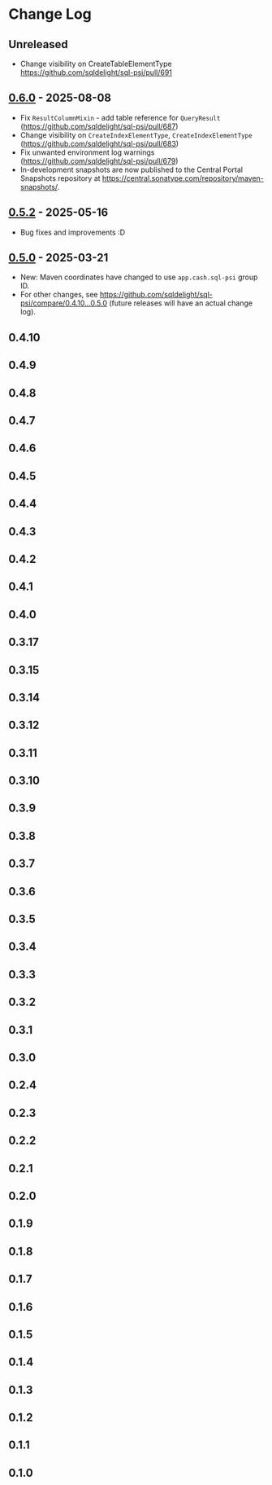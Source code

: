 # Change Log

## Unreleased

- Change visibility on CreateTableElementType https://github.com/sqldelight/sql-psi/pull/691


## [0.6.0] - 2025-08-08
[0.6.0]: https://github.com/sqldelight/sql-psi/releases/tag/0.6.0

- Fix `ResultColumnMixin` - add table reference for `QueryResult` (https://github.com/sqldelight/sql-psi/pull/687)
- Change visibility on `CreateIndexElementType`, `CreateIndexElementType` (https://github.com/sqldelight/sql-psi/pull/683)
- Fix unwanted environment log warnings (https://github.com/sqldelight/sql-psi/pull/679)
- In-development snapshots are now published to the Central Portal Snapshots repository at https://central.sonatype.com/repository/maven-snapshots/.


## [0.5.2] - 2025-05-16
[0.5.2]: https://github.com/sqldelight/sql-psi/releases/tag/0.5.2

- Bug fixes and improvements :D


## [0.5.0] - 2025-03-21
[0.5.0]: https://github.com/sqldelight/sql-psi/releases/tag/0.5.0

- New: Maven coordinates have changed to use `app.cash.sql-psi` group ID.
- For other changes, see https://github.com/sqldelight/sql-psi/compare/0.4.10...0.5.0 (future releases will have an actual change log).


## 0.4.10

## 0.4.9

## 0.4.8

## 0.4.7

## 0.4.6

## 0.4.5

## 0.4.4

## 0.4.3

## 0.4.2

## 0.4.1

## 0.4.0

## 0.3.17

## 0.3.15

## 0.3.14

## 0.3.12

## 0.3.11

## 0.3.10

## 0.3.9

## 0.3.8

## 0.3.7

## 0.3.6

## 0.3.5

## 0.3.4

## 0.3.3

## 0.3.2

## 0.3.1

## 0.3.0

## 0.2.4

## 0.2.3

## 0.2.2

## 0.2.1

## 0.2.0

## 0.1.9

## 0.1.8

## 0.1.7

## 0.1.6

## 0.1.5

## 0.1.4

## 0.1.3

## 0.1.2

## 0.1.1

## 0.1.0

